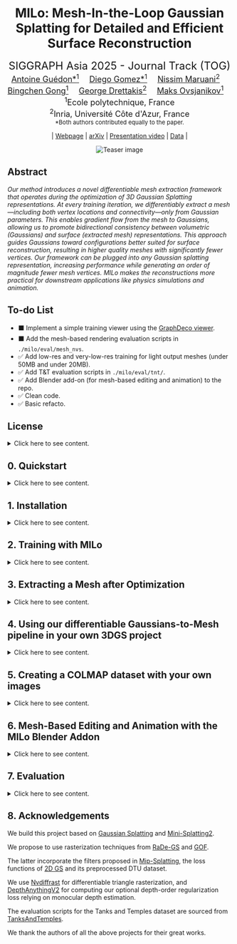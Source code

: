 <div align="center">

<h1>
MILo: Mesh-In-the-Loop Gaussian Splatting for Detailed and Efficient Surface Reconstruction
</h1>

<font size="5">
SIGGRAPH Asia 2025 - Journal Track (TOG)<br>
</font>

<font size="4">
<a href="https://anttwo.github.io/" style="font-size:100%;">Antoine Guédon*<sup>1</sup></a>&emsp;
<a href="https://www.lix.polytechnique.fr/Labo/Diego.GOMEZ/" style="font-size:100%;">Diego Gomez*<sup>1</sup></a>&emsp;
<a href="https://nissmar.github.io/" style="font-size:100%;">Nissim Maruani<sup>2</sup></a>&emsp;<br>
<a href="https://s2.hk/" style="font-size:100%;">Bingchen Gong<sup>1</sup></a>&emsp;
<a href="https://www-sop.inria.fr/members/George.Drettakis/" style="font-size:100%;">George Drettakis<sup>2</sup></a>&emsp;
<a href="https://www.lix.polytechnique.fr/~maks/" style="font-size:100%;">Maks Ovsjanikov<sup>1</sup></a>&emsp;
</font>
<br>

<font size="4">
<sup>1</sup>Ecole polytechnique, France<br>
<sup>2</sup>Inria, Université Côte d'Azur, France<br>
</font>

<font size="2">
*Both authors contributed equally to the paper.
</font>

| <a href="https://anttwo.github.io/milo">Webpage</a> | <a href="https://arxiv.org/abs/2506.24096">arXiv</a> | <a href="https://www.youtube.com/watch?v=rOBs2yyYaJM">Presentation video</a> | <a href="https://drive.google.com/drive/folders/1Bf7DM2DFtQe4J63bEFLceEycNf4qTcqm?usp=sharing">Data</a> |

![Teaser image](assets/teaser.png)
</div>

## Abstract

_Our method introduces a novel differentiable mesh extraction framework that operates during the optimization of 3D Gaussian Splatting representations. At every training iteration, we differentiably extract a mesh—including both vertex locations and connectivity—only from Gaussian parameters. This enables gradient flow from the mesh to Gaussians, allowing us to promote bidirectional consistency between volumetric (Gaussians) and surface (extracted mesh) representations. This approach guides Gaussians toward configurations better suited for surface reconstruction, resulting in higher quality meshes with significantly fewer vertices. Our framework can be plugged into any Gaussian splatting representation, increasing performance while generating an order of magnitude fewer mesh vertices. MILo makes the reconstructions more practical for downstream applications like physics simulations and animation._

## To-do List

- ⬛ Implement a simple training viewer using the <a href="https://github.com/graphdeco-inria/graphdecoviewer">GraphDeco viewer</a>.
- ⬛ Add the mesh-based rendering evaluation scripts in `./milo/eval/mesh_nvs`.
- ✅ Add low-res and very-low-res training for light output meshes (under 50MB and under 20MB).
- ✅ Add T&T evaluation scripts in `./milo/eval/tnt/`.
- ✅ Add Blender add-on (for mesh-based editing and animation) to the repo.
- ✅ Clean code.
- ✅ Basic refacto.

## License

<details>
<summary>Click here to see content.</summary>

<br>This project builds on existing open-source implementations of various projects cited in the __Acknowledgements__ section.

Specifically, it builds on the original implementation of [3D Gaussian Splatting](https://github.com/graphdeco-inria/gaussian-splatting); As a result, parts of this code are licensed under the Gaussian-Splatting License (see `./LICENSE.md`). 

This codebase also builds on various other repositories such as [Nvdiffrast](https://github.com/NVlabs/nvdiffrast); Please refer to the license files of the submodules for more details.
</details>

## 0. Quickstart

<details>
<summary>Click here to see content.</summary>

Please start by creating or downloading a COLMAP dataset, such as <a href="https://drive.google.com/drive/folders/1Bf7DM2DFtQe4J63bEFLceEycNf4qTcqm?usp=sharing">our COLMAP run for the Ignatius scene from the Tanks&Temples dataset</a>. You can move the Ignatius directory to `./milo/data`.

After installing MILo as described in the next section, you can reconstruct a surface mesh from images by going to the `./milo/` directory and running the following commands:

```bash
# Training for an outdoor scene
python train.py -s ./data/Ignatius -m ./output/Ignatius --imp_metric outdoor --rasterizer radegs

# Saves mesh as PLY with vertex colors after training
python mesh_extract_sdf.py -s ./data/Ignatius -m ./output/Ignatius --rasterizer radegs
```
Please change `--imp_metric outdoor` to `--imp_metric indoor` if your scene is indoor.

These commands use the lightest version of our approach, resulting in a small number of Gaussians and a light mesh. You can increase the number of Gaussians by adding `--dense_gaussians`, and improve the robustness to exposure variations with `--decoupled_appearance` as follows:

```bash
# Training with dense gaussians and better appearance model
python train.py -s ./data/Ignatius -m ./output/Ignatius --imp_metric outdoor --rasterizer radegs --dense_gaussians --decoupled_appearance

# Saves mesh as PLY with vertex colors after training
python mesh_extract_sdf.py -s ./data/Ignatius -m ./output/Ignatius --rasterizer radegs
```

Please refer to the following sections for additional details on our training and mesh extraction scripts, including:
- How to use other rasterizers
- How to train MILo with high-resolution meshes
- Various mesh extraction methods
- How to easily integrate MILo's differentiable GS-to-mesh pipeline to your own GS project
</details>


## 1. Installation

<details>
<summary>Click here to see content.</summary>

### Clone this repository.
```bash
git clone https://github.com/Anttwo/MILo.git --recursive
```

### Install dependencies.

Please start by creating an environment:
```bash
conda create -n milo python=3.9
conda activate milo
```

Then, specify your own CUDA paths depending on your CUDA version:
```bash
# You can specify your own cuda path (depending on your CUDA version)
export CPATH=/usr/local/cuda-11.8/targets/x86_64-linux/include:$CPATH
export LD_LIBRARY_PATH=/usr/local/cuda-11.8/targets/x86_64-linux/lib:$LD_LIBRARY_PATH
export PATH=/usr/local/cuda-11.8/bin:$PATH
```

Finally, you can run the following script to install all dependencies, including PyTorch and Gaussian Splatting submodules:
```bash
python install.py
```
By default, the environment will be installed for CUDA 11.8. If using CUDA 12.1, you can provide the argument `--cuda_version 12.1` to `install.py`. **Please note that only CUDA 11.8 has been tested.**

If you encounter problems or if the installation script does not work, please follow the detailed installation steps below.

<details>
<summary>Click here for detailed installation instructions</summary>

```bash
# For CUDA 11.8
conda install pytorch==2.3.1 torchvision==0.18.1 torchaudio==2.3.1 pytorch-cuda=11.8 mkl=2023.1.0 -c pytorch -c nvidia

# For CUDA 12.1 (The code has only been tested on CUDA 11.8)
conda install pytorch==2.3.1 torchvision==0.18.1 torchaudio==2.3.1 pytorch-cuda=12.1 mkl=2023.1.0 -c pytorch -c nvidia

pip install -r requirements.txt

# Install submodules for Gaussian Splatting, including different rasterizers, aggressive densification, simplification, and utilities
pip install submodules/diff-gaussian-rasterization_ms
pip install submodules/diff-gaussian-rasterization
pip install submodules/diff-gaussian-rasterization_gof
pip install submodules/simple-knn
pip install submodules/fused-ssim

# Delaunay Triangulation from Tetra-Nerf
cd submodules/tetra_triangulation
conda install cmake
conda install conda-forge::gmp
conda install conda-forge::cgal

# You can specify your own cuda path (depending on your CUDA version)
export CPATH=/usr/local/cuda-11.8/targets/x86_64-linux/include:$CPATH
export LD_LIBRARY_PATH=/usr/local/cuda-11.8/targets/x86_64-linux/lib:$LD_LIBRARY_PATH
export PATH=/usr/local/cuda-11.8/bin:$PATH

cmake .
make 
pip install -e .
cd ../../

# Nvdiffrast for efficient mesh rasterization
cd ./submodules/nvdiffrast
pip install .
cd ../../
```

</details>

</details>

## 2. Training with MILo

<details>
<summary>Click here to see content.</summary>

First, go to the MILo folder:
```bash
cd milo
```

Then, to optimize a Gaussian Splatting representation with MILo using a COLMAP dataset, you can run the following command:
```bash
python train.py \
    -s <PATH TO COLMAP DATASET> \
    -m <OUTPUT_DIR> \
    --imp_metric <"indoor" OR "outdoor"> \
    --rasterizer <"radegs" OR "gof">
```
The main arguments are the following:
| Argument | Values | Default | Description |
|----------|--------|---------|-------------|
|  `--imp_metric` | `"indoor"` or `"outdoor"` | Required | Type of scene to optimize. Modifies the importance sampling to better handle indoor or outdoor scenes. |
| `--rasterizer` | `"radegs"` or `"gof"` | `"radegs"` | Rasterization technique used during training. |
| `--dense_gaussians` | flag | disabled | Use more Gaussians during training. When active, only a subset of Gaussians will generate pivots for Delaunay triangulation. When inactive, all Gaussians generate pivots.|

You can use a dense set of Gaussians by adding the argument `--dense_gaussians`:
```bash
python train.py \
    -s <PATH TO COLMAP DATASET> \
    -m <OUTPUT_DIR> \
    --imp_metric <"indoor" OR "outdoor"> \
    --rasterizer <"radegs" OR "gof"> \
    --dense_gaussians \
    --data_device cpu
```

The list of optional arguments is provided below:
| Category | Argument | Values | Default | Description |
|----------|----------|---------|---------|-------------|
| **Performance & Logging** | `--data_device` | `"cpu"` or `"cuda"` | `"cuda"` | Forces data to be loaded on CPU (less GPU memory usage, slightly slower training) |
| | `--log_interval` | integer | - | Log images every N training iterations (e.g., `200`) |
| **Mesh Configuration** | `--mesh_config` | `"default"`, `"highres"`, `"veryhighres"`, `"lowres"`, `"verylowres"` | `"default"` | Config file for mesh resolution and quality |
| **Evaluation & Appearance** | `--eval` | flag | disabled | Performs the usual train/test split for evaluation |
| | `--decoupled_appearance` | flag | disabled | Better handling of exposure variations |
| **Depth-Order Regularization** | `--depth_order` | flag | disabled | Enable depth-order regularization with DepthAnythingV2 |
| | `--depth_order_config` | `"default"` or `"strong"` | `"default"` | Strength of depth regularization |

You can change the config file used during training (useful for ablation runs) by 
specifying `--mesh_config <CONFIG_NAME>`. The different config files are the following:

- **Default config**: The default config file name is `default`. This config results in 
lighter representations and lower resolution meshes, containing around 2M Delaunay vertices 
for the base setting and 5M Delaunay vertices for the `--dense_gaussians` setting.
- **High Res config**: You can use `--mesh_config highres --dense_gaussians` for higher 
resolution meshes. We recommend using this config with `--dense_gaussians`. This config 
results in higher resolution representations, containing up to 9M Delaunay vertices.
- **Very High Res config**: You can use `--mesh_config veryhighres --dense_gaussians` for 
even higher resolution meshes. We recommend using this config with `--dense_gaussians`. 
This config results in even higher resolution representations, containing up to 14M Delaunay 
vertices. This configuration requires more memory for training.
- **Low Res config**: You can use `--mesh_config lowres` for lower resolution meshes (less than 50MB). 
This config results in lower resolution representations, containing up to 500k Delaunay vertices.
You can adjust the number of Gaussians used during training accordingly by decreasing the sampling factor
with `--sampling_factor 0.3`, for instance.
- **Very Low Res config**: You can use `--mesh_config verylowres` for even lower resolution meshes (less than 20MB). 
This config results in even lower resolution representations, containing up to 250k Delaunay vertices.
You can adjust the number of Gaussians used during training accordingly by decreasing the sampling factor
with `--sampling_factor 0.1`, for instance.

Please refer to the <a href="https://depth-anything-v2.github.io/">DepthAnythingV2</a> repo to download the `vitl` checkpoint required for Depth-Order regularization. Then, move the checkpoint file to `./submodules/Depth-Anything-V2/checkpoints/`.

### Example Commands

Basic training for indoor scenes with logging:
```bash
python train.py -s <PATH TO COLMAP DATASET> -m <OUTPUT_DIR> --imp_metric indoor --rasterizer radegs --log_interval 200
```

Dense Gaussians with high resolution in outdoor scenes:
```bash
python train.py -s <PATH TO COLMAP DATASET> -m <OUTPUT_DIR> --imp_metric outdoor --rasterizer radegs --dense_gaussians --mesh_config highres --data_device cpu
```

Full featured training with very high resolution:
```bash
python train.py -s <PATH TO COLMAP DATASET> -m <OUTPUT_DIR> --imp_metric indoor --rasterizer radegs --dense_gaussians --mesh_config veryhighres --decoupled_appearance --log_interval 200 --data_device cpu
```

Very low resolution training in indoor scenes for very light meshes (less than 20MB):
```bash
python train.py -s <PATH TO COLMAP DATASET> -m <OUTPUT_DIR> --imp_metric indoor --rasterizer radegs --sampling_factor 0.1 --mesh_config verylowres
```

Training with depth-order regularization:
```bash
python train.py -s <PATH TO COLMAP DATASET> -m <OUTPUT_DIR> --imp_metric indoor --rasterizer radegs --depth_order --depth_order_config strong --log_interval 200 --data_device cpu
```

</details>

## 3. Extracting a Mesh after Optimization

<details>
<summary>Click here to see content.</summary>

First go to `./milo/`.

### 3.1. Use learned SDF values

You can then use the following command:
```bash
python mesh_extract_sdf.py \
    -s <PATH TO COLMAP DATASET> \
    -m <MODEL DIR> \
    --rasterizer <"radegs" OR "gof">
```
This script will further refine the SDF values for a short period of time (1000 iterations by default) with frozen Gaussians, then save the mesh as a PLY file with vertex colors. The mesh will be located at `<MODEL_DIR>/mesh_learnable_sdf.ply`.

**WARNING:** Make sure you use the same mesh config file as the one used during training. You can change the config file by specifying `--config <CONFIG_NAME>`. The default config file name is `default`, but you can switch to `highres`, `veryhighres`, `lowres` or `verylowres`.

You can use the usual train/test split by adding the argument `--eval`. 

### 3.2. Use Integrated Opacity Field or scalable TSDF

To extract a mesh using the integrated opacity field as defined by the Gaussians in GOF and RaDe-GS, you can run the following command:
```bash
python mesh_extract_integration.py \
    -s <PATH TO COLMAP DATASET> \
    -m <MODEL DIR>
```
You can use the argument `--rasterizer <radegs OR gof>` to change the rasterization technique for computing the opacity field. Default is `gof`. We recommend using GOF in this context (even if RaDe-GS was used during training), as the opacity computation from GOF is more precise and will produce less surface erosion.

You can also use the argument `--sdf_mode <"integration" OR "depth_fusion">` to modify the SDF computation strategy. Default mode is `integration`, which uses the integrated opacity field. Please note that `depth_fusion` is not traditional TSDF performed on a regular grid, but our more efficient depth fusion strategy relying on the same Gaussian pivots as the ones used for `integration`.

If using `integration`, you can modify the isosurface value with the argument `--isosurface_value <value>`. The default value is 0.5.
```bash
python mesh_extract_integration.py \
    -s <PATH TO COLMAP DATASET> \
    -m <MODEL DIR> \
    --rasterizer gof \
    --sdf_mode integration \
    --isosurface_value 0.5
```

If using `depth_fusion`, you can modify the truncation margin with the argument `--trunc_margin <value>`. If not provided, the value is automatically computed depending on the scale of the scene. We recommend not changing this value.
```bash
python mesh_extract_integration.py \
    -s <PATH TO COLMAP DATASET> \
    -m <MODEL DIR> \
    --rasterizer gof \
    --sdf_mode depth_fusion \
    --trunc_margin 0.005
```

The mesh will be saved at either `<MODEL_DIR>/mesh_integration_sdf.ply` or `<MODEL_DIR>/mesh_depth_fusion_sdf.ply` depending on the SDF computation method.

</details>

## 4. Using our differentiable Gaussians-to-Mesh pipeline in your own 3DGS project

<details>
<summary>Click here to see content.</summary>
<br>

In `milo.functional`, we provide straightforward functions to leverage our differentiable *Gaussians-to-Mesh pipeline* in your own 3DGS projects.

These functions only require Gaussian parameters as inputs (`means`, `scales`, `rotations`, `opacities`) and can extract a mesh from these parameters in a differentiable manner, allowing for **performing differentiable operations on the surface mesh and backpropating gradients directly to the Gaussians**.

We only assume that your own `Camera` class has the same structure as the class from the original [3DGS](https://github.com/graphdeco-inria/gaussian-splatting) implementation.

Specifically, we propose the following functions:
- `sample_gaussians_on_surface`: This function samples Gaussians that are the most likely to be located on the surface of the scene. For more efficiency, we propose using only these Gaussians for generating pivots and applying Delaunay triangulation.
- `extract_gaussian_pivots`: This differentiable function builds pivots from the parameters of the sampled Gaussians. In practice, there is no need to explicitely call this function, as our other functions can recompute pivots on the fly. However, you might want to perform special treatment on the pivots.
- `compute_initial_sdf_values`: This function estimates initial truncated SDF values for any set of Gaussian pivots by performing depth-fusion over the provided viewpoints. You can directly provide the gaussian parameters to this function, in which case pivots will be computed on the fly. In the paper, we propose to learn optimal SDF values by maximizing the consistency between volumetric GS renderings and surface mesh renderings; We use this function to initialize the SDF values.
- `compute_delaunay_triangulation`: This function computes the Delaunay triangulation for a set of sampled Gaussians pivots. You can provide either pivots as inputs, or directly the parameters of the Gaussians (means, scales, rotations...), in which case the pivots will be recomputed on the fly. This function should not be applied at every training iteration as it is very slow, and the Delaunay graph does not change that much during training.
- `extract_mesh`: This differentiable function extracts the mesh from the Gaussian parameters, given a Delaunay triangulation and SDF values for the Gaussian pivots.

We also propose additional functions such as `frustum_cull_mesh` which culls mesh vertices based on the view frustum of an input camera.

We provide an example of how to use these functions below, using our codebase or any codebase following the same template as the original [3DGS](https://github.com/graphdeco-inria/gaussian-splatting) implementation.

```python
from functional import (
    sample_gaussians_on_surface,
    extract_gaussian_pivots,
    compute_initial_sdf_values,
    compute_delaunay_triangulation,
    extract_mesh,
    frustum_cull_mesh,
)

# Load or initialize a 3DGS-like model and training cameras
gaussians = ...
train_cameras = ...

# Define a simple wrapper for your Gaussian Splatting rendering function, 
# following this template. It will be used only for initializing SDF values.
# The wrapper should accept just a camera as input, and return a dictionary 
# with "render" and "depth" keys.
from gaussian_renderer.radegs import render_radegs
pipe = ...
background = torch.tensor([0., 0., 0.], device="cuda")
def render_func(view):
    render_pkg = render_radegs(
        viewpoint_camera=view, 
        pc=gaussians, 
        pipe=pipe, 
        bg_color=background, 
        kernel_size=0.0, 
        scaling_modifier = 1.0, 
        require_coord=False, 
        require_depth=True
    )
    return {
        "render": render_pkg["render"],
        "depth": render_pkg["median_depth"],
    }

# Only the parameters of the Gaussians are needed for extracting the mesh.
means = gaussians.get_xyz
scales = gaussians.get_scaling
rotations = gaussians.get_rotation
opacities = gaussians.get_opacity

# Sample Gaussians on the surface.
# Should be performed only once, or just once in a while.
# In this example, we sample at most 600_000 Gaussians.
surface_gaussians_idx = sample_gaussians_on_surface(
    views=train_cameras,
    means=means,
    scales=scales,
    rotations=rotations,
    opacities=opacities,
    n_max_samples=600_000,
    scene_type='indoor',
)

# Compute initial SDF values for pivots. Should be performed only once.
# In the paper, we propose to learn optimal SDF values by maximizing the 
# consistency between volumetric renderings and surface mesh renderings.
initial_pivots_sdf = compute_initial_sdf_values(
    views=train_cameras,
    render_func=render_func,
    means=means,
    scales=scales,
    rotations=rotations,
    gaussian_idx=surface_gaussians_idx,
)

# Compute Delaunay Triangulation.
# Can be performed once in a while.
delaunay_tets = compute_delaunay_triangulation(
    means=means,
    scales=scales,
    rotations=rotations,
    gaussian_idx=surface_gaussians_idx,
)

# Differentiably extract a mesh from Gaussian parameters, including initial 
# or updated SDF values for the Gaussian pivots.
# This function is differentiable with respect to the parameters of the Gaussians, 
# as well as the SDF values. Can be performed at every training iteration.
mesh = extract_mesh(
    delaunay_tets=delaunay_tets,
    pivots_sdf=initial_pivots_sdf,
    means=means,
    scales=scales,
    rotations=rotations,
    gaussian_idx=surface_gaussians_idx,
)

# You can now apply any differentiable operation on the extracted mesh, 
# and backpropagate gradients back to the Gaussians!
# In the paper, we propose to use differentiable mesh rendering.
from scene.mesh import MeshRasterizer, MeshRenderer
renderer = MeshRenderer(MeshRasterizer(cameras=train_cameras))

# We cull the mesh based on the view frustum for more efficiency
i_view = np.random.randint(0, len(train_cameras))
mesh_render_pkg = renderer(
    frustum_cull_mesh(mesh, train_cameras[i_view]), 
    cam_idx=i_view, 
    return_depth=True, return_normals=True
)
mesh_depth = mesh_render_pkg["depth"]
mesh_normals = mesh_render_pkg["normals"]
```

</details>

## 5. Creating a COLMAP dataset with your own images

<details>
<summary><span>Click here to see content.</span></summary>
<br>

### 5.1. Estimate camera poses with COLMAP

Please first install a recent version of COLMAP (ideally CUDA-powered) and make sure to put the images you want to use in a directory `<location>/input`. Then, run the script `milo/convert.py` from the original Gaussian splatting implementation to compute the camera poses for the images using COLMAP. Please refer to the original <a href="https://github.com/graphdeco-inria/gaussian-splatting">3D Gaussian Splatting repository</a> for more details.

```shell
python milo/convert.py -s <location>
```

Sometimes COLMAP fails to reconstruct all images into the same model and hence produces multiple sub-models. The smaller sub-models generally contain only a few images. However, by default, the script `convert.py` will apply Image Undistortion only on the first sub-model, which may contain only a few images.

If this is the case, a simple solution is to keep only the largest sub-model and discard the others. To do this, open the source directory containing your input images, then open the sub-directory `<Source_directory>/distorted/sparse/`. You should see several sub-directories named `0/`, `1/`, etc., each containing a sub-model. Remove all sub-directories except the one containing the largest files, and rename it to `0/`. Then, run the script `convert.py` one more time but skip the matching process:

```shell
python milo/convert.py -s <location> --skip_matching
```

_Note: If the sub-models have common registered images, they could be merged into a single model as post-processing step using COLMAP; However, merging sub-models requires to run another global bundle adjustment after the merge, which can be time consuming._

### 5.2. Estimate camera poses with VGGT

Coming soon.

</details>


## 6. Mesh-Based Editing and Animation with the MILo Blender Addon

<details>
<summary>Click here to see content.</summary>
<br>

While MILo provides a differentiable solution for extracting meshes from 3DGS representations, it also implicitly encourages Gaussians to align with the surface of the mesh. As a result, any modification made to the mesh can be easily propagated to the Gaussians, making the reconstructed mesh an excellent proxy for editing and animating the 3DGS representation.

Similarly to previous works <a href="https://anttwo.github.io/sugar/">SuGaR</a> and <a href="https://anttwo.github.io/frosting/">Gaussian Frosting</a>, we provide a Blender addon allowing to combine, edit and animate 3DGS representations just by manipulating meshes reconstructed with MILo in Blender.

### 6.1. Installing the addon

1. Please start by installing `torch_geometric` and `torch_cluster` in your `milo` conda environment:
```shell
pip install torch_geometric
pip install torch_cluster
```

2. Then, install <a href="https://www.blender.org/download/">Blender</a> (version 4.0.2 is recommended but not mandatory).

3. Open Blender, and go to `Edit` > `Preferences` > `Add-ons` > `Install`, and select the file `milo_addon.py` located in `./milo/blender/`.<br>

You have now installed the MILo addon for Blender!

### 6.2. Usage

This Blender addon is almost identical as the <a href="https://github.com/Anttwo/sugar_frosting_blender_addon">SuGaR x Frosting Blender addon</a>. You can refer to this previous repo for more details and illustrations. To combine, edit or animate scene with the addon, please follow the steps below:

1. Please start by training Gaussians with MILo and extracting a mesh, as described in the Quickstart section.

2. Open a new scene in Blender, and go to the `Render` tab in the Properties. You should see a panel named `Add MILo mesh`. The panel is not necessary at the top of the tab, so you may need to scroll down to find it.

3. **(a) Select a mesh.** Enter the path to the final mesh extracted with MILo in the `Path to mesh PLY` field. You can also click on the folder icon to select the file. The mesh should be located at `<path to model directory>/mesh_learnable_sdf.ply`.<br><br>
**(b) Select a checkpoint.** Similarly, enter the path to the final checkpoint of the optimization in the `Path to 3DGS PLY` field. You can also click on the folder icon to select the file. The checkpoint should be located at `<path to model directory>/point_cloud/iteration_18000/point_cloud.ply`.<br><br>
**(c) Load the mesh.** Finally, click on `Add mesh` to load the mesh in Blender. Feel free to rotate the mesh and change the shading mode to better visualize the mesh and its colors. 

4. **Now, feel free to edit your mesh using Blender!** 
<br>You can segment it into different pieces, sculpt it, rig it, animate it using a parent armature, *etc*. You can also add other MILo meshes to the scene, and combine elements from different scenes. <br>
Feel free to set a camera in the scene and prepare an animation: You can animate the camera, the mesh, *etc*.<br>
Please avoid using `Apply Location`, `Apply Rotation`, or `Apply Scale` on the edited mesh, as we are still unsure how it will affect the correspondence between the mesh and the optimized checkpoint.

5. Once you're done with your editing, you can prepare a rendering package ready to be rendered with Gaussians. To do so, go to the `Render` tab in the Properties again, and select the `./milo/` directory in the `Path to MILo directory` field.<br> 
Finally, click on `Render Image` or `Render Animation` to save a rendering package for the scene. <br><br>
`Render Image` will render a single image of the scene, with the current camera position and mesh editions/poses.<br><br>
`Render Animation` will render a full animation of the scene, from the first frame to the last frame you set in the Blender Timeline.
<br><br>
The package should be saved as a `JSON` file and located in `./milo/blender/packages/`.

7. Finally, you can render the package with Gaussian Splatting. You just need to go to `./milo/` and run the following command:
```shell
python render_blender_scene.py \
    -p <path to the package json file> \
    --rasterizer <"radegs" or "gof">.
```

By default, renderings are saved in `./milo/blender/renders/<name of the scene>/`. However, you can change the output directory by adding `-o <path to output directory>`.

Please check the documentation of the `render_blender_scene.py` scripts for more information on the additional arguments.
If you get artifacts in the rendering, you can try to play with the various following hyperparameters: `binding_mode`, `filter_big_gaussians_with_th`, `clamp_big_gaussians_with_th`, and `filter_distant_gaussians_with_th`.

</details>

## 7. Evaluation

<details>
<summary>Click here to see content.</summary>
<br>

For evaluation, please start by downloading [our COLMAP runs for the Tanks and Temples dataset](https://drive.google.com/drive/folders/1Bf7DM2DFtQe4J63bEFLceEycNf4qTcqm?usp=sharing), and make sure to move all COLMAP scene directories (Barn, Caterpillar, _etc._) inside the same directory. 

Then, please download ground truth point cloud, camera poses, alignments and cropfiles from [Tanks and Temples dataset](https://www.tanksandtemples.org/download/). The ground truth dataset should be organized as:
```
GT_TNT_dataset
│
└─── Barn
│   │
|   └─── Barn.json
│   │
|   └─── Barn.ply
│   │
|   └─── Barn_COLMAP_SfM.log
│   │
|   └─── Barn_trans.txt
│ 
└─── Caterpillar
│   │
......
```

We follow the exact same pipeline as GOF and RaDe-GS for evaluating MILo on T&T. Please go to `./milo/` and run the following script to run the full training and evaluation pipeline on all scenes:

```bash
python scripts/evaluate_tnt.py \
    --data_dir <path to directory containing TNT COLMAP datasets> \
    --gt_dir <path to the GT TNT directory> \
    --output_dir <path to output directory> \
    --rasterizer <"radegs" or "gof"> \
    --mesh_config <"default" or "highres" or "veryhighres">
```
You can add `--dense_gaussians` for using more Gaussians during training. Please note that `--dense_gaussians` will be automatically set to `True` if using `--mesh_config highres` or `--mesh_config veryhighres`.

For evaluating only a single scene, you can run the following commands:

```bash
# Training (you can add --dense_gaussians for higher performance)
python train.py \
    -s <path to preprocessed TNT dataset> \
    -m <output folder> \
    --imp_metric <"indoor" or "outdoor"> \
    --rasterizer <"radegs" or "gof"> \
    --mesh_config <"default" or "highres" or "veryhighres"> \
    --eval \
    --decoupled_appearance \
    --data_device cpu

# Mesh extraction
python mesh_extract_sdf.py \
    -s <path to preprocessed TNT dataset> \
    -m <output folder> \
    --rasterizer <"radegs" or "gof"> \
    --config <"default" or "highres" or "veryhighres"> \
    --eval \
    --data_device cpu

# Evaluation
python eval/tnt/run.py \
    --dataset-dir <path to GT TNT dataset> \
    --traj-path <path to preprocessed TNT COLMAP_SfM.log file> \
    --ply-path <output folder>/recon.ply
```

### Novel View Synthesis
After training MILo on a scene with test/train split by using the argument `--eval`, you can evaluate the performance of the Novel View Synthesis by running the scripts below:

```bash
python render.py \
    -m <path to pre-trained model> \
    -s <path to dataset> \
    -- rasterizer <"radegs" or "gof">

python metrics.py -m <path to trained model> # Compute error metrics on renderings
```

</details>

## 8. Acknowledgements

We build this project based on [Gaussian Splatting](https://github.com/graphdeco-inria/gaussian-splatting) and [Mini-Splatting2](https://github.com/fatPeter/mini-splatting2).

We propose to use rasterization techniques from [RaDe-GS](https://baowenz.github.io/radegs/) and [GOF](https://github.com/autonomousvision/gaussian-opacity-fields/tree/main).

The latter incorporate the filters proposed in [Mip-Splatting](https://github.com/autonomousvision/mip-splatting), the loss functions of [2D GS](https://github.com/hbb1/2d-gaussian-splatting) and its preprocessed DTU dataset.

We use [Nvdiffrast](https://github.com/NVlabs/nvdiffrast) for differentiable triangle rasterization, and [DepthAnythingV2](https://github.com/DepthAnything/Depth-Anything-V2) for computing our optional depth-order regularization loss relying on monocular depth estimation.

The evaluation scripts for the Tanks and Temples dataset are sourced from [TanksAndTemples](https://github.com/isl-org/TanksAndTemples/tree/master/python_toolbox/evaluation).

We thank the authors of all the above projects for their great works.
